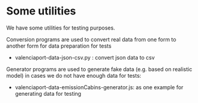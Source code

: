 # Some utilities

We have some utilities for testing purposes.

Conversion programs are used to convert real data from one form to another form for data preparation for tests

* valenciaport-data-json-csv.py : convert json data to csv

Generator programs are used to generate fake data (e.g. based on realistic model) in cases we do not have enough data for tests:

* valenciaport-data-emissionCabins-generator.js: as one example for generating data for testing
